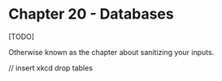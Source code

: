 # Chapter 20 - Databases

[TODO]

Otherwise known as the chapter about sanitizing your inputs.

// insert xkcd drop tables
